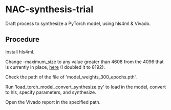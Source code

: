 # NAC-synthesis-trial

Draft process to synthesize a PyTorch model, using hls4ml & Vivado.

## Procedure

Install hls4ml.

Change -maximum_size to any value greater than 4608 from the 4096 that is currently in place, [here](https://github.com/fastmachinelearning/hls4ml/blob/main/hls4ml/templates/vivado/build_prj.tcl#L164) (I doubled it to 8192).

Check the path of the file of 'model_weights_300_epochs.pth'.

Run 'load_torch_model_convert_synthesize.py' to load in the model, convert to hls, specify parameters, and synthesize.

Open the Vivado report in the specified path.
